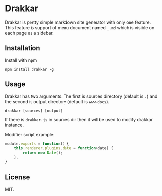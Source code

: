 # Drakkar

Drakkar is pretty simple markdown site generator with only one feature. This
feature is support of menu document named `_.md` which is visible on each
page as a sidebar.

## Installation

Install with npm
```
npm install drakkar -g
```

## Usage

Drakkar has two arguments. The first is sources directory (default is `.`) and the second is output directory (default is `www-docs`).

```
drakkar [sources] [output]
```

If there is `drakkar.js` in sources dir then it will be used to modify drakkar
instance.

Modifier script example:

```javascript
module.exports = function() {
    this.renderer.plugins.date = function(date) {
        return new Date();
    };
}
```

## License

MIT.
